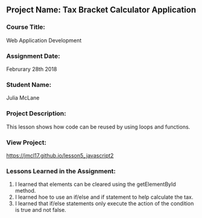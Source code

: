 ## Project Name:  Tax Bracket Calculator Application

### Course Title:
Web Application Development

### Assignment Date:  
Februrary 28th 2018

### Student Name:  
Julia McLane

### Project Description:
This lesson shows how code can be reused by using loops and functions. 

### View Project:
https://jmcl17.github.io/lesson5_javascript2

### Lessons Learned in the Assignment:
1. I learned that elements can be cleared using the getElementById method.
2. I learned hoe to use an if/else and if statement to help calculate the tax.  
3. I learned that if/else statements only execute the action of the condition is true and not false.

